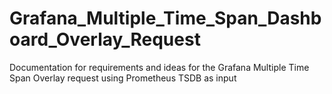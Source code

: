 # Grafana_Multiple_Time_Span_Dashboard_Overlay_Request
Documentation for requirements and ideas for the Grafana Multiple Time Span Overlay request using Prometheus TSDB as input
